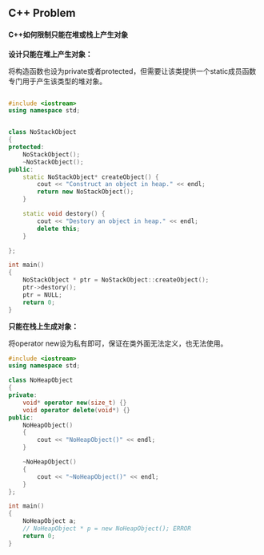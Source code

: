 ## C++ Problem

#### C++如何限制只能在堆或栈上产生对象
**设计只能在堆上产生对象：**

将构造函数也设为private或者protected，但需要让该类提供一个static成员函数专门用于产生该类型的堆对象。

```cpp

#include <iostream>
using namespace std;


class NoStackObject
{
protected:
    NoStackObject();
    ~NoStackObject();
public:
    static NoStackObject* createObject() {
        cout << "Construct an object in heap." << endl;
        return new NoStackObject();
    }

    static void destory() {
        cout << "Destory an object in heap." << endl;
        delete this;
    }

};

int main()
{
    NoStackObject * ptr = NoStackObject::createObject();
    ptr->destory();
    ptr = NULL;
    return 0;
}

```

**只能在栈上生成对象：**

将operator new设为私有即可，保证在类外面无法定义，也无法使用。

```cpp
#include <iostream>
using namespace std;

class NoHeapObject
{
private:
    void* operator new(size_t) {}
    void operator delete(void*) {}
public:
    NoHeapObject()
    {
        cout << "NoHeapObject()" << endl;
    }

    ~NoHeapObject()
    {
        cout << "~NoHeapObject()" << endl;
    }
};

int main()
{
    NoHeapObject a;
    // NoHeapObject * p = new NoHeapObject(); ERROR
    return 0;
}

```


